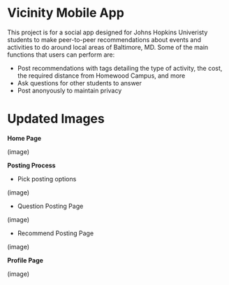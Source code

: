 # Vicinity Mobile App

This project is for a social app designed for Johns Hopkins Univeristy students to make peer-to-peer recommendations about events and activities to do around local areas of Baltimore, MD. Some of the main functions that users can perform are:
- Post recommendations with tags detailing the type of activity, the cost, the required distance from Homewood Campus, and more
- Ask questions for other students to answer
- Post anonyously to maintain privacy

# Updated Images
**Home Page**

(image)

**Posting Process**
- Pick posting options

(image)

- Question Posting Page

(image)

- Recommend Posting Page

(image)

**Profile Page**

(image)
